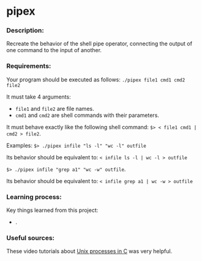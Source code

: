 # pipex

### Description:
Recreate the behavior of the shell pipe operator,  connecting the output of one command to the input of another.

### Requirements:
Your program should be executed as follows:
`./pipex file1 cmd1 cmd2 file2`

It must take 4 arguments:
- `file1` and `file2` are file names.
- `cmd1` and `cmd2` are shell commands with their parameters.

It must behave exactly like the following shell command:
`$> < file1 cmd1 | cmd2 > file2`.

Examples:
`$> ./pipex infile "ls -l" "wc -l" outfile`

Its behavior should be equivalent to: `< infile ls -l | wc -l > outfile`

`$> ./pipex infile "grep a1" "wc -w" outfile`.

Its behavior should be equivalent to: `< infile grep a1 | wc -w > outfile`

### Learning process:
Key things learned from this project:

- .

### Useful sources:
These video tutorials about [Unix processes in C](https://www.youtube.com/playlist?list=PLfqABt5AS4FkW5mOn2Tn9ZZLLDwA3kZUY) was very helpful.
